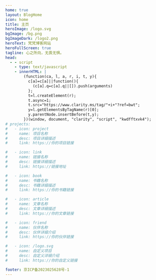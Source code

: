 ```yaml
---
home: true
layout: BlogHome
icon: home
title: 主页
heroImage: /logo.svg
bgImage: /bg.png
bgImageDark: /logo2.png
heroText: 梵梵博客网站
heroFullScreen: true
tagline: 心之所向，无畏无惧。
head:
  - - script
    - type: text/javascript
    - innerHTML: | 
        (function(ca, l, a, r, i, t, y){
          c[a]=c[a]||function(){
            (c[a].q=c[a].q||[]).push(arguments)
          };
          t=l.createElement(r);
          t.async=1;
          t.src="https://www.clarity.ms/tag/"+i+"?ref=bwt";
          y=l.getElementsByTagName(r)[0];
          y.parentNode.insertBefore(t,y);
        })(window, document, "clarity", "script", "kwdfftxvk4");      
# projects:
#   - icon: project
#     name: 项目名称
#     desc: 项目详细描述
#     link: https://你的项目链接

#   - icon: link
#     name: 链接名称
#     desc: 链接详细描述
#     link: https://链接地址

#   - icon: book
#     name: 书籍名称
#     desc: 书籍详细描述
#     link: https://你的书籍链接

#   - icon: article
#     name: 文章名称
#     desc: 文章详细描述
#     link: https://你的文章链接

#   - icon: friend
#     name: 伙伴名称
#     desc: 伙伴详细介绍
#     link: https://你的伙伴链接

#   - icon: /logo.svg
#     name: 自定义项目
#     desc: 自定义详细介绍
#     link: https://你的自定义链接

footer: 京ICP备2023025628号-1
---
```

